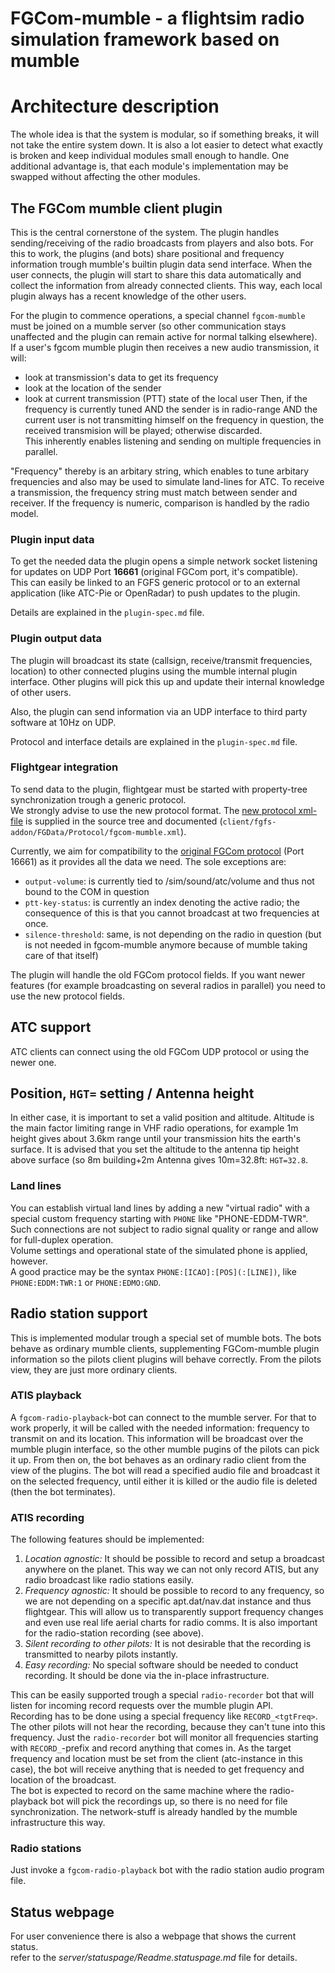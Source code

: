 FGCom-mumble - a flightsim radio simulation framework based on mumble
=====================================================================

Architecture description
========================
The whole idea is that the system is modular, so if something breaks, it will not take the entire system down.
It is also a lot easier to detect what exactly is broken and keep individual modules small enough to handle.
One additional advantage is, that each module's implementation may be swapped without affecting the other modules.

The FGCom mumble client plugin
------------------------------
This is the central cornerstone of the system. The plugin handles sending/receiving of the radio broadcasts from players and also bots.
For this to work, the plugins (and bots) share positional and frequency information trough mumble's builtin plugin data send interface. When the user connects, the plugin will start to share this data automatically and collect the information from already connected clients. This way, each local plugin always has a recent knowledge of the other users.

For the plugin to commence operations, a special channel `fgcom-mumble` must be joined on a mumble server (so other communication stays unaffected and the plugin can remain active for normal talking elsewhere).  
If a user's fgcom mumble plugin then receives a new audio transmission, it will:
- look at transmission's data to get its frequency
- look at the location of the sender
- look at current transmission (PTT) state of the local user
Then, if the frequency is currently tuned AND the sender is in radio-range AND the current user is not transmitting himself on the frequency in question, the received transmision will be played; otherwise discarded.  
This inherently enables listening and sending on multiple frequencies in parallel.

"Frequency" thereby is an arbitary string, which enables to tune arbitary frequencies and also may be used to simulate land-lines for ATC. To receive a transmission, the frequency string must match between sender and receiver. If the frequency is numeric, comparison is handled by the radio model.

### Plugin input data
To get the needed data the plugin opens a simple network socket listening for updates on UDP Port **16661** (original FGCom port, it's compatible).  
This can easily be linked to an FGFS generic protocol or to an external application (like ATC-Pie or OpenRadar) to push updates to the plugin.

Details are explained in the `plugin-spec.md` file.

### Plugin output data
The plugin will broadcast its state (callsign, receive/transmit frequencies, location) to other connected plugins using the mumble internal plugin interface. Other plugins will pick this up and update their internal knowledge of other users.

Also, the plugin can send information via an UDP interface to third party software at 10Hz on UDP.

Protocol and interface details are explained in the `plugin-spec.md` file.


### Flightgear integration
To send data to the plugin, flightgear must be started with property-tree synchronization trough a generic protocol.  
We strongly advise to use the new protocol format.
The [new protocol xml-file](client/fgfs-addon/FGData/Protocol/fgcom-mumble.xml) is supplied in the source tree and documented (`client/fgfs-addon/FGData/Protocol/fgcom-mumble.xml`).

Currently, we aim for compatibility to the [original FGCom protocol](https://sourceforge.net/p/flightgear/fgdata/ci/next/tree/Protocol/fgcom.xml) (Port 16661) as it provides all the data we need. The sole exceptions are:

 - `output-volume`: is currently tied to /sim/sound/atc/volume and thus not bound to the COM in question
 - `ptt-key-status`: is currently an index denoting the active radio; the consequence of this is that you cannot broadcast at two frequencies at once.
 - `silence-threshold`: same, is not depending on the radio in question (but is not needed in fgcom-mumble anymore because of mumble taking care of that itself)

The plugin will handle the old FGCom protocol fields. If you want newer features (for example broadcasting on several radios in parallel) you need to use the new protocol fields.


ATC support
----------------------------
ATC clients can connect using the old FGCom UDP protocol or using the newer one.

## Position, `HGT=` setting / Antenna height
In either case, it is important to set a valid position and altitude. Altitude is the main factor limiting range in VHF radio operations, for example 1m height gives about 3.6km range until your transmission hits the earth's surface. It is advised that you set the altitude to the antenna tip height above surface (so 8m building+2m Antenna gives 10m=32.8ft: `HGT=32.8`.

### Land lines
You can establish virtual land lines by adding a new "virtual radio" with a special custom frequency starting with `PHONE` like "PHONE-EDDM-TWR". Such connections are not subject to radio signal quality or range and allow for full-duplex operation.  
Volume settings and operational state of the simulated phone is applied, however.  
A good practice may be the syntax `PHONE:[ICAO]:[POS](:[LINE])`, like `PHONE:EDDM:TWR:1` or `PHONE:EDMO:GND`.


Radio station support
----------------------------
This is implemented modular trough a special set of mumble bots. The bots behave as ordinary mumble clients, supplementing FGCom-mumble plugin information so the pilots client plugins will behave correctly. From the pilots view, they are just more ordinary clients.

### ATIS playback
A `fgcom-radio-playback`-bot can connect to the mumble server. For that to work properly, it will be called with the needed information: frequency to transmit on and its location. This information will be broadcast over the mumble plugin interface, so the other mumble pugins of the pilots can pick it up. From then on, the bot behaves as an ordinary radio client from the view of the plugins.
The bot will read a specified audio file and broadcast it on the selected frequency, until either it is killed or the audio file is deleted (then the bot terminates).

### ATIS recording
The following features should be implemented:

 1. *Location agnostic:* It should be possible to record and setup a broadcast anywhere on the planet. This way we can not only record ATIS, but any radio broadcast like radio stations easily.
 2. *Frequency agnostic:* It should be possible to record to any frequency, so we are not depending on a specific apt.dat/nav.dat instance and thus flightgear. This will allow us to transparently support frequency changes and even use real life aerial charts for radio comms. It is also important for the radio-station recording (see above).
 3. *Silent recording to other pilots:* It is not desirable that the recording is transmitted to nearby pilots instantly.
 4. *Easy recording:* No special software should be needed to conduct recording. It should be done via the in-place infrastructure.

This can be easily supported trough a special `radio-recorder` bot that will listen for incoming record requests over the mumble plugin API.  
Recording has to be done using a special frequency like `RECORD_<tgtFreq>`. The other pilots will not hear the recording, because they can't tune into this frequency. Just the `radio-recorder` bot will monitor all frequencies starting with `RECORD_`-prefix and record anything that comes in. As the target frequency and location must be set from the client (atc-instance in this case), the bot will receive anything that is needed to get frequency and location of the broadcast.  
The bot is expected to record on the same machine where the radio-playback bot will pick the recordings up, so there is no need for file synchronization. The network-stuff is already handled by the mumble infrastructure this way.

### Radio stations
Just invoke a `fgcom-radio-playback` bot with the radio station audio program file.


Status webpage
----------------------------
For user convenience there is also a webpage that shows the current status.  
refer to the *server/statuspage/Readme.statuspage.md* file for details.
